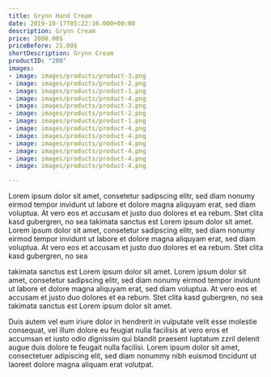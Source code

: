 ```yaml
---
title: Grynn Hand Cream
date: 2019-10-17T05:22:16.000+00:00
description: Grynn Cream
price: 2000.00$
priceBefore: 25.00$
shortDescription: Grynn Cream
productID: "200"
images:
- image: images/products/product-3.png
- image: images/products/product-2.png
- image: images/products/product-1.png
- image: images/products/product-4.png
- image: images/products/product-3.png
- image: images/products/product-2.png
- image: images/products/product-1.png
- image: images/products/product-4.png
- image: images/products/product-4.png
- image: images/products/product-4.png
- image: images/products/product-4.png
- image: images/products/product-4.png
- image: images/products/product-4.png

---
```

Lorem ipsum dolor sit amet, consetetur sadipscing elitr, sed diam nonumy eirmod tempor invidunt ut labore et dolore magna aliquyam erat, sed diam voluptua. At vero eos et accusam et justo duo dolores et ea rebum. Stet clita kasd gubergren, no sea takimata sanctus est Lorem ipsum dolor sit amet. Lorem ipsum dolor sit amet, consetetur sadipscing elitr, sed diam nonumy eirmod tempor invidunt ut labore et dolore magna aliquyam erat, sed diam voluptua. At vero eos et accusam et justo duo dolores et ea rebum. Stet clita kasd gubergren, no sea 

takimata sanctus est Lorem ipsum dolor sit amet. Lorem ipsum dolor sit amet, consetetur sadipscing elitr, sed diam nonumy eirmod tempor invidunt ut labore et dolore magna aliquyam erat, sed diam voluptua. At vero eos et accusam et justo duo dolores et ea rebum. Stet clita kasd gubergren, no sea takimata sanctus est Lorem ipsum dolor sit amet.

Duis autem vel eum iriure dolor in hendrerit in vulputate velit esse molestie consequat, vel illum dolore eu feugiat nulla facilisis at vero eros et accumsan et iusto odio dignissim qui blandit praesent luptatum zzril delenit augue duis dolore te feugait nulla facilisi. Lorem ipsum dolor sit amet, consectetuer adipiscing elit, sed diam nonummy nibh euismod tincidunt ut laoreet dolore magna aliquam erat volutpat.
